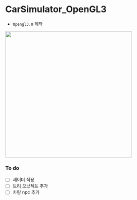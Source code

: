 # CarSimulator_OpenGL3

- `Opengl3.0` 제작
  
<img src="./demo.gif" width="400">


### To do

- [ ] 셰이더 적용
- [ ] 트리 오브젝트 추가
- [ ] 차량 npc 추가